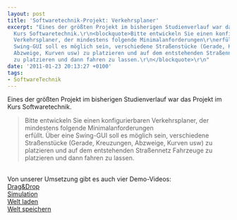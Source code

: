 ```yaml
---
layout: post
title: 'Softwaretechnik-Projekt: Verkehrsplaner'
excerpt: "Eines der größten Projekt im bisherigen Studienverlauf war das Projekt im
  Kurs Softwaretechnik.\r\n<blockquote>Bitte entwickeln Sie einen konfigurierbaren
  Verkehrsplaner, der mindestens folgende Minimalanforderungen\r\nerfüllt. Über eine
  Swing-GUI soll es möglich sein, verschiedene Straßenstücke (Gerade, Kreuzungen,
  Abzweige, Kurven usw) zu platzieren und auf dem entstehenden Straßennetz Fahrzeuge
  zu platzieren und dann fahren zu lassen.\r\n</blockquote>\r\n"
date: '2011-01-23 20:13:27 +0100'
tags:
- SoftwareTechnik
---
```

<p>Eines der größten Projekt im bisherigen Studienverlauf war das Projekt im Kurs Softwaretechnik.</p>
<blockquote><p>Bitte entwickeln Sie einen konfigurierbaren Verkehrsplaner, der mindestens folgende Minimalanforderungen<br />
erfüllt. Über eine Swing-GUI soll es möglich sein, verschiedene Straßenstücke (Gerade, Kreuzungen, Abzweige, Kurven usw) zu platzieren und auf dem entstehenden Straßennetz Fahrzeuge zu platzieren und dann fahren zu lassen.
</p></blockquote>
<p><a id="more"></a><a id="more-412"></a><br />
Von unserer Umsetzung gibt es auch vier Demo-Videos:<br />
<a href="/uploads/2011/01/swt-videos/Drag_Drop.swf" rel="flash[ar=4/3]">Drag&amp;Drop</a><br />
<a href="/uploads/2011/01/swt-videos/Simulation.swf" rel="flash[ar=4/3]">Simulation</a><br />
<a href="/uploads/2011/01/swt-videos/Welt_laden.swf" rel="flash[ar=4/3]">Welt laden</a><br />
<a href="/uploads/2011/01/swt-videos/Welt_speichern.swf" rel="flash[ar=4/3]">Welt speichern</a></p>
